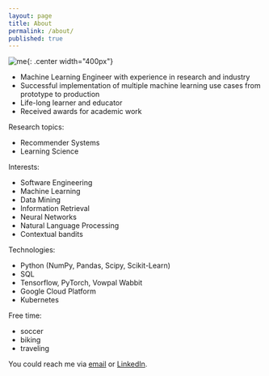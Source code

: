 ```yaml
---
layout: page
title: About
permalink: /about/
published: true
---
```


![me](https://avatars.githubusercontent.com/u/5477556?s=460&u=a22016abf9f7ff2448261e61133ee801c00b69a4&v=4  "me"){: .center width="400px"} 

- Machine Learning Engineer with experience in research and industry
- Successful implementation of multiple machine learning use cases from prototype to production
- Life-long learner and educator
- Received awards for academic work

Research topics:
- Recommender Systems
- Learning Science

Interests: 
- Software Engineering
- Machine Learning
- Data Mining
- Information Retrieval
- Neural Networks
- Natural Language Processing
- Contextual bandits

Technologies:
- Python (NumPy, Pandas, Scipy, Scikit-Learn)
- SQL
- Tensorflow, PyTorch, Vowpal Wabbit
- Google Cloud Platform
- Kubernetes

Free time:
- soccer
- biking
- traveling


You could reach me via [email](mailto:jakub.macina@gmail.com) or [LinkedIn](https://www.linkedin.com/in/jakubmacina/). 
